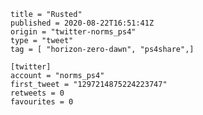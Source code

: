 ```
title = "Rusted"
published = 2020-08-22T16:51:41Z
origin = "twitter-norms_ps4"
type = "tweet"
tag = [ "horizon-zero-dawn", "ps4share",]

[twitter]
account = "norms_ps4"
first_tweet = "1297214875224223747"
retweets = 0
favourites = 0
```

<p class='image'><img src='https://mnf.m17s.net/2020/08/22/EgCiDPxXYAExxw7.jpg' alt=''></p>


